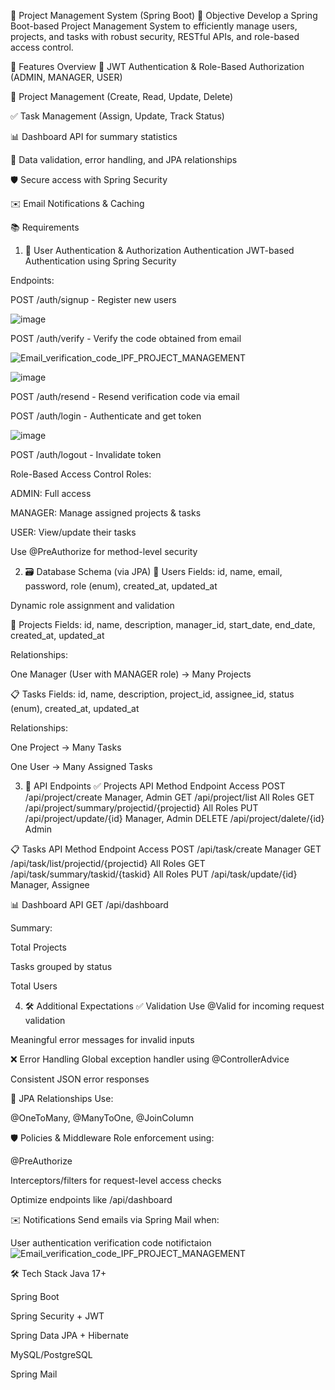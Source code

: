 📁 Project Management System (Spring Boot)
📌 Objective
Develop a Spring Boot-based Project Management System to efficiently manage users, projects, and tasks with robust security, RESTful APIs, and role-based access control.

🚀 Features Overview
🔐 JWT Authentication & Role-Based Authorization (ADMIN, MANAGER, USER)

📁 Project Management (Create, Read, Update, Delete)

✅ Task Management (Assign, Update, Track Status)

📊 Dashboard API for summary statistics

📎 Data validation, error handling, and JPA relationships

🛡️ Secure access with Spring Security

✉️ Email Notifications & Caching 

📚 Requirements
1. 🔐 User Authentication & Authorization
Authentication
JWT-based Authentication using Spring Security

Endpoints:

POST /auth/signup - Register new users

![image](https://github.com/user-attachments/assets/5d5d5b3c-5d76-4210-9b9b-3ee1d8bad53b)

POST /auth/verify - Verify the code obtained from email

![Email_verification_code_IPF_PROJECT_MANAGEMENT](https://github.com/user-attachments/assets/274c3fd1-9ec4-4f6f-bf02-89afa89da62b)

![image](https://github.com/user-attachments/assets/698f5b6b-94bf-4c74-8459-155d3bda6f52)


POST /auth/resend - Resend verification code via email

POST /auth/login - Authenticate and get token

![image](https://github.com/user-attachments/assets/3013fc52-860c-47e3-a9c7-de798ca49a6a)


POST /auth/logout - Invalidate token

Role-Based Access Control
Roles:

ADMIN: Full access

MANAGER: Manage assigned projects & tasks

USER: View/update their tasks

Use @PreAuthorize for method-level security

2. 🗃️ Database Schema (via JPA)
🧑 Users
Fields: id, name, email, password, role (enum), created_at, updated_at

Dynamic role assignment and validation

📁 Projects
Fields: id, name, description, manager_id, start_date, end_date, created_at, updated_at

Relationships:

One Manager (User with MANAGER role) → Many Projects

📋 Tasks
Fields: id, name, description, project_id, assignee_id, status (enum), created_at, updated_at

Relationships:

One Project → Many Tasks

One User → Many Assigned Tasks

3. 🔧 API Endpoints
✅ Projects API
Method	Endpoint	Access
POST	/api/project/create	Manager, Admin
GET	/api/project/list	All Roles
GET	/api/project/summary/projectid/{projectid}	All Roles
PUT	/api/project/update/{id}	Manager, Admin
DELETE	/api/project/dalete/{id}	Admin

📋 Tasks API
Method	Endpoint	Access
POST	/api/task/create	Manager
GET	/api/task/list/projectid/{projectid}	All Roles
GET	/api/task/summary/taskid/{taskid}	All Roles
PUT	/api/task/update/{id}	Manager, Assignee


📊 Dashboard API
GET /api/dashboard

Summary:

Total Projects

Tasks grouped by status

Total Users

4. 🛠 Additional Expectations
✅ Validation
Use @Valid for incoming request validation

Meaningful error messages for invalid inputs

❌ Error Handling
Global exception handler using @ControllerAdvice

Consistent JSON error responses

🔁 JPA Relationships
Use:

@OneToMany, @ManyToOne, @JoinColumn

🛡 Policies & Middleware
Role enforcement using:

@PreAuthorize

Interceptors/filters for request-level access checks

Optimize endpoints like /api/dashboard

✉️ Notifications
Send emails via Spring Mail when:

User authentication verification code notifictaion
![Email_verification_code_IPF_PROJECT_MANAGEMENT](https://github.com/user-attachments/assets/274c3fd1-9ec4-4f6f-bf02-89afa89da62b)


🛠 Tech Stack
Java 17+

Spring Boot

Spring Security + JWT

Spring Data JPA + Hibernate

MySQL/PostgreSQL

Spring Mail

